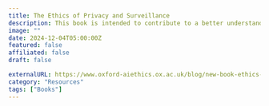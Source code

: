 ```yaml
---
title: The Ethics of Privacy and Surveillance
description: This book is intended to contribute to a better understanding of privacy from a philosophical point of view.
image: ""
date: 2024-12-04T05:00:00Z
featured: false
affiliated: false
draft: false

externalURL: https://www.oxford-aiethics.ox.ac.uk/blog/new-book-ethics-privacy-and-surveillance
category: "Resources"
tags: ["Books"]
---
```

